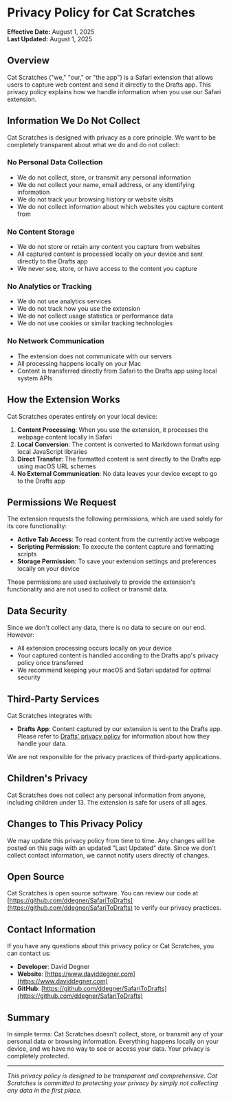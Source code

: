 # Privacy Policy for Cat Scratches

**Effective Date:** August 1, 2025  
**Last Updated:** August 1, 2025

## Overview

Cat Scratches ("we," "our," or "the app") is a Safari extension that allows users to capture web content and send it directly to the Drafts app. This privacy policy explains how we handle information when you use our Safari extension.

## Information We Do Not Collect

Cat Scratches is designed with privacy as a core principle. We want to be completely transparent about what we do and do not collect:

### No Personal Data Collection
- We do not collect, store, or transmit any personal information
- We do not collect your name, email address, or any identifying information
- We do not track your browsing history or website visits
- We do not collect information about which websites you capture content from

### No Content Storage
- We do not store or retain any content you capture from websites
- All captured content is processed locally on your device and sent directly to the Drafts app
- We never see, store, or have access to the content you capture

### No Analytics or Tracking
- We do not use analytics services
- We do not track how you use the extension
- We do not collect usage statistics or performance data
- We do not use cookies or similar tracking technologies

### No Network Communication
- The extension does not communicate with our servers
- All processing happens locally on your Mac
- Content is transferred directly from Safari to the Drafts app using local system APIs

## How the Extension Works

Cat Scratches operates entirely on your local device:

1. **Content Processing**: When you use the extension, it processes the webpage content locally in Safari
2. **Local Conversion**: The content is converted to Markdown format using local JavaScript libraries
3. **Direct Transfer**: The formatted content is sent directly to the Drafts app using macOS URL schemes
4. **No External Communication**: No data leaves your device except to go to the Drafts app

## Permissions We Request

The extension requests the following permissions, which are used solely for its core functionality:

- **Active Tab Access**: To read content from the currently active webpage
- **Scripting Permission**: To execute the content capture and formatting scripts
- **Storage Permission**: To save your extension settings and preferences locally on your device

These permissions are used exclusively to provide the extension's functionality and are not used to collect or transmit data.

## Data Security

Since we don't collect any data, there is no data to secure on our end. However:

- All extension processing occurs locally on your device
- Your captured content is handled according to the Drafts app's privacy policy once transferred
- We recommend keeping your macOS and Safari updated for optimal security

## Third-Party Services

Cat Scratches integrates with:

- **Drafts App**: Content captured by our extension is sent to the Drafts app. Please refer to [Drafts' privacy policy](https://getdrafts.com/privacy/) for information about how they handle your data.

We are not responsible for the privacy practices of third-party applications.

## Children's Privacy

Cat Scratches does not collect any personal information from anyone, including children under 13. The extension is safe for users of all ages.

## Changes to This Privacy Policy

We may update this privacy policy from time to time. Any changes will be posted on this page with an updated "Last Updated" date. Since we don't collect contact information, we cannot notify users directly of changes.

## Open Source

Cat Scratches is open source software. You can review our code at [https://github.com/ddegner/SafariToDrafts](https://github.com/ddegner/SafariToDrafts) to verify our privacy practices.

## Contact Information

If you have any questions about this privacy policy or Cat Scratches, you can contact us:

- **Developer**: David Degner
- **Website**: [https://www.daviddegner.com](https://www.daviddegner.com)
- **GitHub**: [https://github.com/ddegner/SafariToDrafts](https://github.com/ddegner/SafariToDrafts)

## Summary

In simple terms: Cat Scratches doesn't collect, store, or transmit any of your personal data or browsing information. Everything happens locally on your device, and we have no way to see or access your data. Your privacy is completely protected.

---

*This privacy policy is designed to be transparent and comprehensive. Cat Scratches is committed to protecting your privacy by simply not collecting any data in the first place.*
